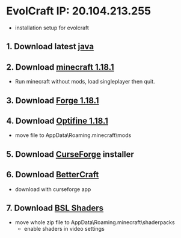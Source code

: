# EvolCraft IP: 20.104.213.255
   - installation setup for evolcraft 

## 1. Download latest [java](https://www.java.com/download/ie_manual.jsp)

## 2. Download [minecraft 1.18.1](https://www.minecraft.net/fr-fr/get-minecraft)
 - Run minecraft without mods, load singleplayer then quit.

## 3. Download [Forge 1.18.1](https://files.minecraftforge.net/net/minecraftforge/forge/)

## 4. Download [Optifine 1.18.1](https://optifine.net/downloads)
- move file to AppData\Roaming\.minecraft\mods

## 5. Download [CurseForge](https://download.curseforge.com/) installer

## 6. Download [BetterCraft](https://www.curseforge.com/minecraft/modpacks/better-minecraft-modpack-new)
- download with curseforge app

## 7. Download [BSL Shaders](https://resourcepack.net/bsl-shaders/)
   - move whole zip file to AppData\Roaming\.minecraft\shaderpacks
     - enable shaders in video settings
